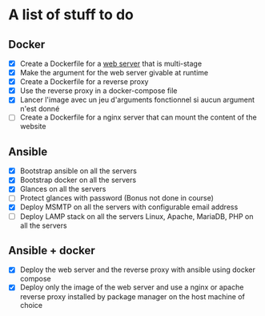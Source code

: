 # A list of stuff to do

## Docker

- [x] Create a Dockerfile for a [web server](https://tools.suckless.org/quark/) that is multi-stage
- [x] Make the argument for the web server givable at runtime
- [x] Create a Dockerfile for a reverse proxy
- [x] Use the reverse proxy in a docker-compose file
- [x] Lancer l'image avec un jeu d'arguments fonctionnel si aucun argument n'est donné
- [ ] Create a Dockerfile for a nginx server that can mount the content of the website

## Ansible

- [x] Bootstrap ansible on all the servers
- [x] Bootstrap docker on all the servers
- [x] Glances on all the servers
- [ ] Protect glances with password (Bonus not done in course)
- [x] Deploy MSMTP on all the servers with configurable email address
- [ ] Deploy LAMP stack on all the servers Linux, Apache, MariaDB, PHP on all the servers

## Ansible + docker

- [x] Deploy the web server and the reverse proxy with ansible using docker compose
- [x] Deploy only the image of the web server and use a nginx or apache reverse proxy installed by package manager on the host machine of choice
